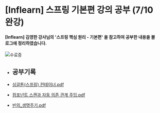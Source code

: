 # [Inflearn] 스프링 기본편 강의 공부 (7/10 완강)

#### [Inflearn] 김영한 강사님의 '스프링 핵심 원리 - 기본편' 을 참고하여 공부한 내용을 블로그에 정리하였습니다.

![수료증](https://user-images.githubusercontent.com/74015710/127106125-ec0253a9-11fd-488f-9694-20caf7af157c.png)

* ## 공부기록

 * [싱글톤(스프링) 컨테이너.pdf](https://github.com/GRIFFITHH/core/files/6883196/default.pdf)

 * [컴포넌트 스캔과 자동 의존 관계 주입.pdf](https://github.com/GRIFFITHH/core/files/6883188/_._._._._.pdf)

 * [빈의_생명주기.pdf](https://github.com/GRIFFITHH/MySpringStudies/files/6912836/_.pdf)
